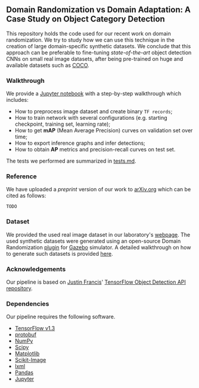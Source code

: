 ## Domain Randomization vs Domain Adaptation: A Case Study on Object Category Detection

This repository holds the code used for our recent work on domain randomization.
We try to study how we can use this technique in the creation of large domain-specific synthetic datasets.
We conclude that this approach can be preferable to fine-tuning *state-of-the-art* object detection CNNs on small real image datasets, after being pre-trained on huge and available datasets such as [COCO][coco].

### Walkthrough

We provide a [Jupyter notebook][notebook] with a step-by-step walkthrough which includes:

- How to preprocess image dataset and create binary `TF records`;
- How to train network with several configurations (e.g. starting checkpoint, training set, learning rate);
- How to get **mAP** (Mean Average Precision) curves on validation set over time;
- How to export inference graphs and infer detections;
- How to obtain **AP** metrics and precision-recall curves on test set. 

The tests we performed are summarized in [tests.md][tests].

### Reference

We have uploaded a *preprint* version of our work to [arXiv.org][arxiv] which can be cited as follows:
```
TODO
```
### Dataset

We provided the used real image dataset in our laboratory's [webpage][dataset].
The used synthetic datasets were generated using an open-source Domain Randomization [plugin][gap] for [Gazebo][gazebo] simulator.
A detailed walkthrough on how to generate such datasets is provided [here][scene_generation].

### Acknowledgements

Our pipeline is based on [Justin Francis][wagonhelm]' [TensorFlow Object Detection API repository][tf_od_api].

### Dependencies

Our pipeline requires the following software.

- [TensorFlow v1.3](http://www.tensorflow.org/)
- [protobuf](https://github.com/google/protobuf)
- [NumPy](http://www.numpy.org/)
- [Scipy](https://www.scipy.org/)
- [Matplotlib](http://matplotlib.org/)
- [Scikit-Image](http://scikit-image.org/)
- [lxml](http://lxml.de/)
- [Pandas](http://pandas.pydata.org/)
- [Jupyter](http://jupyter.org/)

[arxiv]: TODO
[coco]: http://cocodataset.org/#home
[dataset]: TODO
[gap]: https://github.com/jsbruglie/gap
[gazebo]: http://gazebosim.org/
[notebook]: ShapeDetection.ipynb
[scene_generation]: https://github.com/jsbruglie/gap/tree/dev/examples/scene_example
[wagonhelm]: https://github.com/wagonhelm
[tests]: tests.md
[tf_od_api]: https://github.com/wagonhelm/TF_ObjectDetection_API
